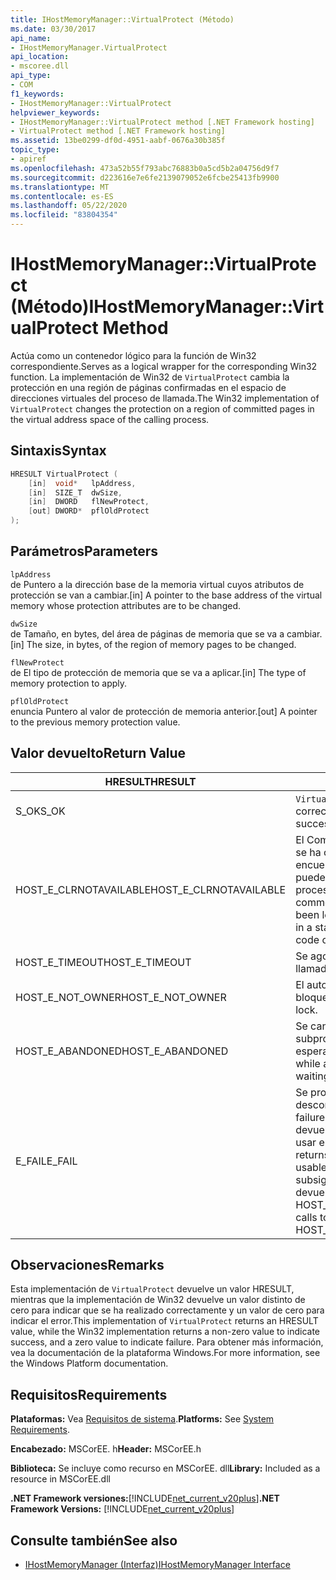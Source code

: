 ```yaml
---
title: IHostMemoryManager::VirtualProtect (Método)
ms.date: 03/30/2017
api_name:
- IHostMemoryManager.VirtualProtect
api_location:
- mscoree.dll
api_type:
- COM
f1_keywords:
- IHostMemoryManager::VirtualProtect
helpviewer_keywords:
- IHostMemoryManager::VirtualProtect method [.NET Framework hosting]
- VirtualProtect method [.NET Framework hosting]
ms.assetid: 13be0299-df0d-4951-aabf-0676a30b385f
topic_type:
- apiref
ms.openlocfilehash: 473a52b55f793abc76883b0a5cd5b2a04756d9f7
ms.sourcegitcommit: d223616e7e6fe2139079052e6fcbe25413fb9900
ms.translationtype: MT
ms.contentlocale: es-ES
ms.lasthandoff: 05/22/2020
ms.locfileid: "83804354"
---
```

# <a name="ihostmemorymanagervirtualprotect-method"></a><span data-ttu-id="c9b9d-102">IHostMemoryManager::VirtualProtect (Método)</span><span class="sxs-lookup"><span data-stu-id="c9b9d-102">IHostMemoryManager::VirtualProtect Method</span></span>
<span data-ttu-id="c9b9d-103">Actúa como un contenedor lógico para la función de Win32 correspondiente.</span><span class="sxs-lookup"><span data-stu-id="c9b9d-103">Serves as a logical wrapper for the corresponding Win32 function.</span></span> <span data-ttu-id="c9b9d-104">La implementación de Win32 de `VirtualProtect` cambia la protección en una región de páginas confirmadas en el espacio de direcciones virtuales del proceso de llamada.</span><span class="sxs-lookup"><span data-stu-id="c9b9d-104">The Win32 implementation of `VirtualProtect` changes the protection on a region of committed pages in the virtual address space of the calling process.</span></span>  
  
## <a name="syntax"></a><span data-ttu-id="c9b9d-105">Sintaxis</span><span class="sxs-lookup"><span data-stu-id="c9b9d-105">Syntax</span></span>  
  
```cpp  
HRESULT VirtualProtect (  
    [in]  void*   lpAddress,  
    [in]  SIZE_T  dwSize,  
    [in]  DWORD   flNewProtect,  
    [out] DWORD*  pflOldProtect  
);  
```  
  
## <a name="parameters"></a><span data-ttu-id="c9b9d-106">Parámetros</span><span class="sxs-lookup"><span data-stu-id="c9b9d-106">Parameters</span></span>  
 `lpAddress`  
 <span data-ttu-id="c9b9d-107">de Puntero a la dirección base de la memoria virtual cuyos atributos de protección se van a cambiar.</span><span class="sxs-lookup"><span data-stu-id="c9b9d-107">[in] A pointer to the base address of the virtual memory whose protection attributes are to be changed.</span></span>  
  
 `dwSize`  
 <span data-ttu-id="c9b9d-108">de Tamaño, en bytes, del área de páginas de memoria que se va a cambiar.</span><span class="sxs-lookup"><span data-stu-id="c9b9d-108">[in] The size, in bytes, of the region of memory pages to be changed.</span></span>  
  
 `flNewProtect`  
 <span data-ttu-id="c9b9d-109">de El tipo de protección de memoria que se va a aplicar.</span><span class="sxs-lookup"><span data-stu-id="c9b9d-109">[in] The type of memory protection to apply.</span></span>  
  
 `pflOldProtect`  
 <span data-ttu-id="c9b9d-110">enuncia Puntero al valor de protección de memoria anterior.</span><span class="sxs-lookup"><span data-stu-id="c9b9d-110">[out] A pointer to the previous memory protection value.</span></span>  
  
## <a name="return-value"></a><span data-ttu-id="c9b9d-111">Valor devuelto</span><span class="sxs-lookup"><span data-stu-id="c9b9d-111">Return Value</span></span>  
  
|<span data-ttu-id="c9b9d-112">HRESULT</span><span class="sxs-lookup"><span data-stu-id="c9b9d-112">HRESULT</span></span>|<span data-ttu-id="c9b9d-113">Descripción</span><span class="sxs-lookup"><span data-stu-id="c9b9d-113">Description</span></span>|  
|-------------|-----------------|  
|<span data-ttu-id="c9b9d-114">S_OK</span><span class="sxs-lookup"><span data-stu-id="c9b9d-114">S_OK</span></span>|<span data-ttu-id="c9b9d-115">`VirtualProtect`se devolvió correctamente.</span><span class="sxs-lookup"><span data-stu-id="c9b9d-115">`VirtualProtect` returned successfully.</span></span>|  
|<span data-ttu-id="c9b9d-116">HOST_E_CLRNOTAVAILABLE</span><span class="sxs-lookup"><span data-stu-id="c9b9d-116">HOST_E_CLRNOTAVAILABLE</span></span>|<span data-ttu-id="c9b9d-117">El Common Language Runtime (CLR) no se ha cargado en un proceso o el CLR se encuentra en un estado en el que no puede ejecutar código administrado ni procesar la llamada correctamente.</span><span class="sxs-lookup"><span data-stu-id="c9b9d-117">The common language runtime (CLR) has not been loaded into a process, or the CLR is in a state in which it cannot run managed code or process the call successfully.</span></span>|  
|<span data-ttu-id="c9b9d-118">HOST_E_TIMEOUT</span><span class="sxs-lookup"><span data-stu-id="c9b9d-118">HOST_E_TIMEOUT</span></span>|<span data-ttu-id="c9b9d-119">Se agotó el tiempo de espera de la llamada.</span><span class="sxs-lookup"><span data-stu-id="c9b9d-119">The call timed out.</span></span>|  
|<span data-ttu-id="c9b9d-120">HOST_E_NOT_OWNER</span><span class="sxs-lookup"><span data-stu-id="c9b9d-120">HOST_E_NOT_OWNER</span></span>|<span data-ttu-id="c9b9d-121">El autor de la llamada no posee el bloqueo.</span><span class="sxs-lookup"><span data-stu-id="c9b9d-121">The caller does not own the lock.</span></span>|  
|<span data-ttu-id="c9b9d-122">HOST_E_ABANDONED</span><span class="sxs-lookup"><span data-stu-id="c9b9d-122">HOST_E_ABANDONED</span></span>|<span data-ttu-id="c9b9d-123">Se canceló un evento mientras un subproceso o fibra bloqueados estaba esperando en él.</span><span class="sxs-lookup"><span data-stu-id="c9b9d-123">An event was canceled while a blocked thread or fiber was waiting on it.</span></span>|  
|<span data-ttu-id="c9b9d-124">E_FAIL</span><span class="sxs-lookup"><span data-stu-id="c9b9d-124">E_FAIL</span></span>|<span data-ttu-id="c9b9d-125">Se produjo un error grave desconocido.</span><span class="sxs-lookup"><span data-stu-id="c9b9d-125">An unknown catastrophic failure occurred.</span></span> <span data-ttu-id="c9b9d-126">Cuando un método devuelve E_FAIL, CLR ya no se puede usar en el proceso.</span><span class="sxs-lookup"><span data-stu-id="c9b9d-126">When a method returns E_FAIL, the CLR is no longer usable within the process.</span></span> <span data-ttu-id="c9b9d-127">Las llamadas subsiguientes a métodos de hospedaje devuelven HOST_E_CLRNOTAVAILABLE.</span><span class="sxs-lookup"><span data-stu-id="c9b9d-127">Subsequent calls to hosting methods return HOST_E_CLRNOTAVAILABLE.</span></span>|  
  
## <a name="remarks"></a><span data-ttu-id="c9b9d-128">Observaciones</span><span class="sxs-lookup"><span data-stu-id="c9b9d-128">Remarks</span></span>  
 <span data-ttu-id="c9b9d-129">Esta implementación de `VirtualProtect` devuelve un valor HRESULT, mientras que la implementación de Win32 devuelve un valor distinto de cero para indicar que se ha realizado correctamente y un valor de cero para indicar el error.</span><span class="sxs-lookup"><span data-stu-id="c9b9d-129">This implementation of `VirtualProtect` returns an HRESULT value, while the Win32 implementation returns a non-zero value to indicate success, and a zero value to indicate failure.</span></span> <span data-ttu-id="c9b9d-130">Para obtener más información, vea la documentación de la plataforma Windows.</span><span class="sxs-lookup"><span data-stu-id="c9b9d-130">For more information, see the Windows Platform documentation.</span></span>  
  
## <a name="requirements"></a><span data-ttu-id="c9b9d-131">Requisitos</span><span class="sxs-lookup"><span data-stu-id="c9b9d-131">Requirements</span></span>  
 <span data-ttu-id="c9b9d-132">**Plataformas:** Vea [Requisitos de sistema](../../get-started/system-requirements.md).</span><span class="sxs-lookup"><span data-stu-id="c9b9d-132">**Platforms:** See [System Requirements](../../get-started/system-requirements.md).</span></span>  
  
 <span data-ttu-id="c9b9d-133">**Encabezado:** MSCorEE. h</span><span class="sxs-lookup"><span data-stu-id="c9b9d-133">**Header:** MSCorEE.h</span></span>  
  
 <span data-ttu-id="c9b9d-134">**Biblioteca:** Se incluye como recurso en MSCorEE. dll</span><span class="sxs-lookup"><span data-stu-id="c9b9d-134">**Library:** Included as a resource in MSCorEE.dll</span></span>  
  
 <span data-ttu-id="c9b9d-135">**.NET Framework versiones:**[!INCLUDE[net_current_v20plus](../../../../includes/net-current-v20plus-md.md)]</span><span class="sxs-lookup"><span data-stu-id="c9b9d-135">**.NET Framework Versions:** [!INCLUDE[net_current_v20plus](../../../../includes/net-current-v20plus-md.md)]</span></span>  
  
## <a name="see-also"></a><span data-ttu-id="c9b9d-136">Consulte también</span><span class="sxs-lookup"><span data-stu-id="c9b9d-136">See also</span></span>

- [<span data-ttu-id="c9b9d-137">IHostMemoryManager (Interfaz)</span><span class="sxs-lookup"><span data-stu-id="c9b9d-137">IHostMemoryManager Interface</span></span>](ihostmemorymanager-interface.md)
